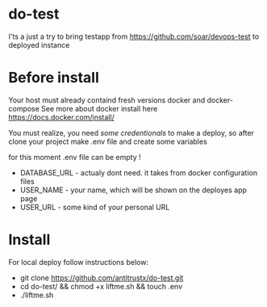 # do-test
I'ts a just a try to bring testapp from https://github.com/soar/devops-test to deployed instance

# Before install
Your host must already containd fresh versions docker and docker-compose 
See more about docker install here https://docs.docker.com/install/

You must realize, you need *some credentionals* to make a deploy, so after clone your project make .env file and create some variables

for this moment .env file can be empty !

* DATABASE_URL - actualy dont need. it takes from docker configuration files
* USER_NAME - your name, which will be shown on the deployes app page
* USER_URL - some kind of your personal URL


# Install
For local deploy follow instructions below:
 * git clone https://github.com/antitrustx/do-test.git
 * cd do-test/ && chmod +x liftme.sh && touch .env
 * ./liftme.sh
  
  
